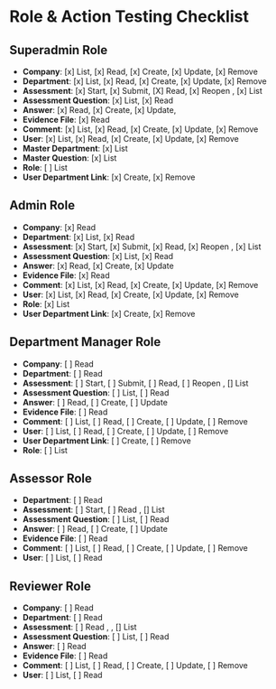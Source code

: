 # Role & Action Testing Checklist

## Superadmin Role
- **Company**: [x] List, [x] Read, [x] Create, [x] Update, [x] Remove
- **Department**: [x] List, [x] Read, [x] Create, [x] Update, [x] Remove
- **Assessment**: [x] Start, [x] Submit, [X] Read, [x] Reopen , [x] List
- **Assessment Question**: [x] List, [x] Read
- **Answer**: [x] Read, [x] Create, [x] Update,
- **Evidence File**: [x] Read
- **Comment**: [x] List, [x] Read, [x] Create, [x] Update, [x] Remove
- **User**: [x] List, [x] Read, [x] Create, [x] Update, [x] Remove
- **Master Department**: [x] List
- **Master Question**: [x] List
- **Role**: [ ] List
- **User Department Link**: [x] Create, [x] Remove

## Admin Role
- **Company**: [x] Read
- **Department**: [x] List, [x] Read
- **Assessment**: [x] Start, [x] Submit, [x] Read, [x] Reopen , [x] List 
- **Assessment Question**: [x] List, [x] Read
- **Answer**: [x] Read, [x] Create, [x] Update
- **Evidence File**: [x] Read
- **Comment**: [x] List, [x] Read, [x] Create, [x] Update, [x] Remove
- **User**: [x] List, [x] Read, [x] Create, [x] Update, [x] Remove
- **Role**: [x] List
- **User Department Link**: [x] Create, [x] Remove

## Department Manager Role
- **Company**: [ ] Read
- **Department**: [ ] Read
- **Assessment**: [ ] Start, [ ] Submit, [ ] Read, [ ] Reopen , [] List 
- **Assessment Question**: [ ] List, [ ] Read
- **Answer**: [ ] Read, [ ] Create, [ ] Update
- **Evidence File**: [ ] Read
- **Comment**: [ ] List, [ ] Read, [ ] Create, [ ] Update, [ ] Remove
- **User**: [ ] List, [ ] Read, [ ] Create, [ ] Update, [ ] Remove
- **User Department Link**: [ ] Create, [ ] Remove
- **Role**: [ ] List

## Assessor Role
- **Department**: [ ] Read
- **Assessment**: [ ] Start, [ ] Read , [] List 
- **Assessment Question**: [ ] List, [ ] Read
- **Answer**: [ ] Read, [ ] Create, [ ] Update
- **Evidence File**: [ ] Read
- **Comment**: [ ] List, [ ] Read, [ ] Create, [ ] Update, [ ] Remove
- **User**: [ ] List, [ ] Read

## Reviewer Role
- **Company**: [ ] Read
- **Department**: [ ] Read
- **Assessment**: [ ] Read , , [] List 
- **Assessment Question**: [ ] List, [ ] Read
- **Answer**: [ ] Read
- **Evidence File**: [ ] Read
- **Comment**: [ ] List, [ ] Read, [ ] Create, [ ] Update, [ ] Remove
- **User**: [ ] List, [ ] Read
